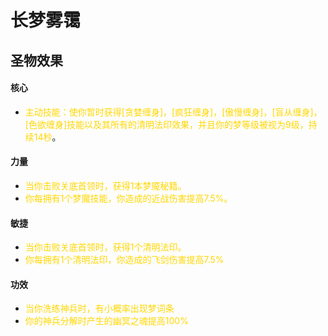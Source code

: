 # 长梦雾霭

## 圣物效果

#### **核心**

- <font color="#ffd700">主动技能：使你暂时获得[贪婪缠身]，[疯狂缠身]，[傲慢缠身]，[盲从缠身]，[色欲缠身]技能以及其所有的清明法印效果，并且你的梦等级被视为9级，持续14秒</font>。

#### **力量**

- <font color="#ffd700">当你击败关底首领时，获得1本梦魇秘籍。</font>
- <font color="#ffd700">你每拥有1个梦魔技能，你造成的近战伤害提高7.5%。</font>

#### **敏捷**

- <font color="#ffd700">当你击败关底首领时，获得1个清明法印。</font>
- <font color="#ffd700">你每拥有1个清明法印，你造成的飞剑伤害提高7.5%</font>

#### **功效**

- <font color="#ffd700">当你洗练神兵时，有小概率出现梦词条</font>
- <font color="#ffd700">你的神兵分解时产生的幽冥之魂提高100%</font>
